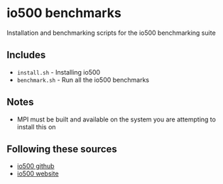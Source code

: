 # io500 benchmarks

Installation and benchmarking scripts for the io500 benchmarking suite

## Includes

- `install.sh` - Installing io500
- `benchmark.sh` - Run all the io500 benchmarks

## Notes

- MPI must be built and available on the system you are attempting to install this on

## Following these sources

- [io500 github](https://github.com/IO500/io500/tree/main)
- [io500 website](https://io500.org/)

